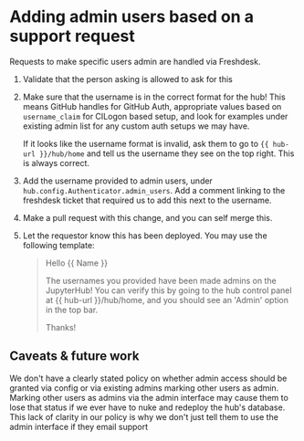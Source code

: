# Adding admin users based on a support request

Requests to make specific users admin are handled via Freshdesk.

1. Validate that the person asking is allowed to ask for this

2. Make sure that the username is in the correct format for the hub!
   This means GitHub handles for GitHub Auth, appropriate values based on
   `username_claim` for CILogon based setup, and look for examples under
   existing admin list for any custom auth setups we may have.

   If it looks like the username format is invalid, ask them to go to
   `{{ hub-url }}/hub/home` and tell us the username they see on the top right.
   This is always correct.

3. Add the username provided to admin users, under `hub.config.Authenticator.admin_users`.
   Add a comment linking to the freshdesk ticket that required us to add this next
   to the username.

4. Make a pull request with this change, and you can self merge this.

5. Let the requestor know this has been deployed. You may use the following template:

   > Hello {{ Name }}
   >
   > The usernames you provided have been made admins on the JupyterHub! You can verify
   > this by going to the hub control panel at {{ hub-url }}/hub/home, and you should
   > see an 'Admin' option in the top bar.
   >
   > Thanks!

## Caveats & future work

We don't have a clearly stated policy on whether admin access should
be granted via config or via existing admins marking other users as
admin. Marking other users as admins via the admin interface may
cause them to lose that status if we ever have to nuke and redeploy
the hub's database. This lack of clarity in our policy is why we don't
just tell them to use the admin interface if they email support